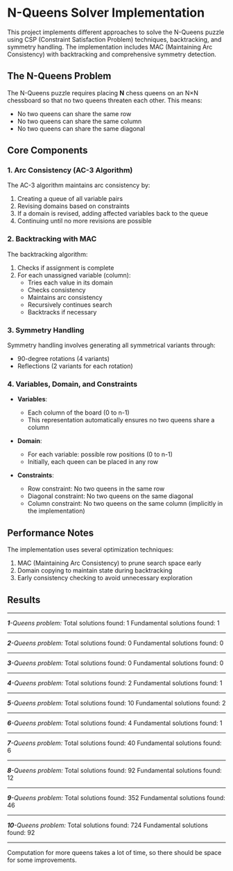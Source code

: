 # N-Queens Solver Implementation

This project implements different approaches to solve the N-Queens puzzle using CSP (Constraint Satisfaction Problem) techniques, backtracking, and symmetry handling. The implementation includes MAC (Maintaining Arc Consistency) with backtracking and comprehensive symmetry detection.

## The N-Queens Problem

The N-Queens puzzle requires placing **N** chess queens on an N×N chessboard so that no two queens threaten each other. This means:
- No two queens can share the same row
- No two queens can share the same column
- No two queens can share the same diagonal

## Core Components

### 1. Arc Consistency (AC-3 Algorithm)

The AC-3 algorithm maintains arc consistency by:
1. Creating a queue of all variable pairs
2. Revising domains based on constraints
3. If a domain is revised, adding affected variables back to the queue
4. Continuing until no more revisions are possible

### 2. Backtracking with MAC

The backtracking algorithm:
1. Checks if assignment is complete
2. For each unassigned variable (column):
   - Tries each value in its domain
   - Checks consistency
   - Maintains arc consistency
   - Recursively continues search
   - Backtracks if necessary

### 3. Symmetry Handling
Symmetry handling involves generating all symmetrical variants through:
   - 90-degree rotations (4 variants)
   - Reflections (2 variants for each rotation)

### 4. Variables, Domain, and Constraints

- **Variables**:
   - Each column of the board (0 to n-1)
   - This representation automatically ensures no two queens share a column

- **Domain**:
   - For each variable: possible row positions (0 to n-1)
   - Initially, each queen can be placed in any row

- **Constraints**:
   - Row constraint: No two queens in the same row
   - Diagonal constraint: No two queens on the same diagonal
   - Column constraint: No two queens on the same column (implicitly in the implementation)
   

## Performance Notes

The implementation uses several optimization techniques:
1. MAC (Maintaining Arc Consistency) to prune search space early
2. Domain copying to maintain state during backtracking
3. Early consistency checking to avoid unnecessary exploration

## Results

---

***1**-Queens problem:*
Total solutions found: 1
Fundamental solutions found: 1

---

***2**-Queens problem:*
Total solutions found: 0
Fundamental solutions found: 0

---

***3**-Queens problem:*
Total solutions found: 0
Fundamental solutions found: 0

---

***4**-Queens problem:*
Total solutions found: 2
Fundamental solutions found: 1

---

***5**-Queens problem:*
Total solutions found: 10
Fundamental solutions found: 2

---

***6**-Queens problem:*
Total solutions found: 4
Fundamental solutions found: 1

---

***7**-Queens problem:*
Total solutions found: 40
Fundamental solutions found: 6

---

***8**-Queens problem:*
Total solutions found: 92
Fundamental solutions found: 12

---

***9**-Queens problem:*
Total solutions found: 352
Fundamental solutions found: 46

---

***10**-Queens problem:*
Total solutions found: 724
Fundamental solutions found: 92

---

Computation for more queens takes a lot of time, so there should be space for some improvements.